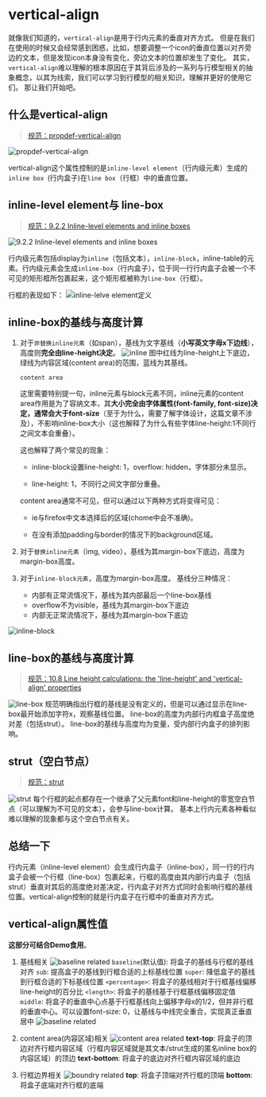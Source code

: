 # vertical-align

就像我们知道的，`vertical-align`是用于行内元素的垂直对齐方式。
但是在我们在使用的时候又会经常感到困惑，比如，想要调整一个icon的垂直位置以对齐旁边的文本，但是发现icon本身没有变化，旁边文本的位置却发生了变化。
其实，`vertical-align`难以理解的根本原因在于其背后涉及的一系列与行模型相关的抽象概念，以其为线索，我们可以学习到行模型的相关知识，理解并更好的使用它们。
那让我们开始吧。



## 什么是vertical-align

> [规范：propdef-vertical-align](https://www.w3.org/TR/CSS2/visudet.html#propdef-vertical-align)

![propdef-vertical-align](https://fuss10.elemecdn.com/9/0b/2b7e1809cbb54e263b3268b2eba5ejpeg.jpeg)

vertical-align这个属性控制的是`inline-level element`（行内级元素）生成的`inline box `(行内盒子)在`line box`（行框）中的垂直位置。



## inline-level element与 line-box

> [规范：9.2.2 Inline-level elements and inline boxes](https://www.w3.org/TR/CSS2/visuren.html#inline-boxes)

![9.2.2 Inline-level elements and inline boxes](https://fuss10.elemecdn.com/b/cb/e213a3dcb1022e03970229efa0e0ajpeg.jpeg)

行内级元素包括display为`inline`（包括文本），`inline-block`，inline-table的元素。行内级元素会生成`inline-box`（行内盒子），位于同一行行内盒子会被一个不可见的矩形框所包裹起来，这个矩形框被称为`line-box`（行框）。

行框的表现如下：
![inline-lelve element定义](https://fuss10.elemecdn.com/a/fd/53d8cce7fe25193ceee5ee5f9c57ajpeg.jpeg)



## inline-box的基线与高度计算

1. 对于`非替换inline元素`（如span），基线为文字基线（**小写英文字母x下边线**），高度则**完全由line-height决定**。
   ![inline](https://fuss10.elemecdn.com/0/d6/1e0748a3eb1f05b7b4fd9a6533e49jpeg.jpeg)
   图中红线为line-height上下底边，绿线为内容区域(content area)的范围，蓝线为其基线。



   `content area`

   这里需要特别提一句，inline元素与block元素不同，inline元素的content area作用是为了容纳文本，其**大小完全由字体属性(font-family, font-size)决定，通常会大于font-size**（至于为什么，需要了解字体设计，这篇文章不涉及），不影响inline-box大小（这也解释了为什么有些字体line-height:1不同行之间文本会重叠）。

   这也解释了两个常见的现象：

   - inline-block设置line-height: 1，overflow: hidden，字体部分未显示。

   - line-height: 1，不同行之间文字部分重叠。

   content area通常不可见，但可以通过以下两种方式将变得可见：

   - ie与firefox中文本选择后的区域(chome中会不准确)。

   - 在没有添加padding与border的情况下的background区域。

2. 对于`替换inline元素`（img, video），基线为其margin-box下底边，高度为margin-box高度。

3. 对于`inline-block元素`，高度为margin-box高度。
   基线分三种情况：

   - 内部有正常流情况下，基线为其内部最后一个line-box基线
   - overflow不为visible，基线为其margin-box下底边
   - 内部无正常流情况下，基线为其margin-box下底边

![inline-block](https://fuss10.elemecdn.com/e/5c/eb20e720f2f34ba0ee270b59d5bd6jpeg.jpeg)



## line-box的基线与高度计算

> [规范：10.8 Line height calculations: the 'line-height' and 'vertical-align' properties](https://www.w3.org/TR/CSS2/visudet.html#line-height)

![line-box](https://fuss10.elemecdn.com/1/57/eeff9051d6fe73f7e202a39dce43djpeg.jpeg)
规范明确指出行框的基线是没有定义的，但是可以通过显示在line-box最开始添加字符x，观察基线位置。
line-box的高度为内部行内框盒子高度绝对差（包括strut）。
line-box的基线与高度均为变量，受内部行内盒子的排列影响。



## strut（空白节点）

> [规范：strut](https://www.w3.org/TR/CSS2/visudet.html#strut)

![strut](https://fuss10.elemecdn.com/0/1e/0d1850ed4b104cb4222de47e04d5cjpeg.jpeg)
每个行框的起点都存在一个继承了父元素font和line-height的零宽空白节点（可以理解为不可见的文本），会参与line-box计算。
基本上行内元素各种看似难以理解的现象都与这个空白节点有关。



## 总结一下

行内元素（inline-level element）会生成行内盒子（inline-box），同一行的行内盒子会被一个行框（line-box）包裹起来，行框的高度由其内部行内盒子（包括strut）垂直对其后的高度绝对差决定，行内盒子对齐方式同时会影响行框的基线位置。vertical-align控制的就是行内盒子在行框中的垂直对齐方式。



## vertical-align属性值



**这部分可结合Demo食用**。



1. 基线相关
   ![baseline related](https://fuss10.elemecdn.com/0/35/9b0467e259d4cb52d5ce7ca948978jpeg.jpeg)
   `baseline`(默认值): 将盒子的基线与行框的基线对齐
   `sub`: 提高盒子的基线到行框合适的上标基线位置
   `super`: 降低盒子的基线到行框合适的下标基线位置
   `<percentage>`: 将盒子的基线相对于行框基线偏移line-height的百分比
   `<length>`: 将盒子的基线基于行框基线偏移固定值
   `middle`: 将盒子的垂直中心点基于行框基线向上偏移字母x的1/2，但并非行框的垂直中心。可以设置font-size: 0，让基线与中线完全重合，实现真正垂直居中
   ![baseline related](https://fuss10.elemecdn.com/9/fb/ffaf6ff63bae866e427b18aba404ajpeg.jpeg)

2. content area(内容区域)相关
   ![content area related](https://fuss10.elemecdn.com/a/02/0cd5b7e578de4006a1f5b1ee50bf0jpeg.jpeg)
   **text-top**: 将盒子的顶边对齐行框内容区域（行框内容区域就是其文本/strut生成的匿名inline box的内容区域）的顶边
   **text-bottom**: 将盒子的底边对齐行框内容区域的底边

3. 行框边界相关
   ![boundry related](https://fuss10.elemecdn.com/6/36/e43404ab4843c9d93ec776aaa21a2jpeg.jpeg)
   **top**: 将盒子顶端对齐行框的顶端
   **bottom**: 将盒子底端对齐行框的底端
